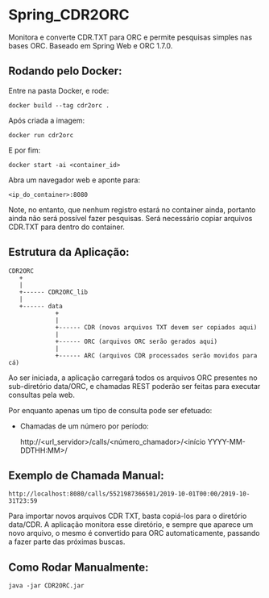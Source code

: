 # Spring_CDR2ORC

Monitora e converte CDR.TXT para ORC e permite pesquisas simples nas bases ORC.
Baseado em Spring Web e ORC 1.7.0.


## Rodando pelo Docker:

Entre na pasta Docker, e rode:

```
docker build --tag cdr2orc .
```

Após criada a imagem:

```
docker run cdr2orc
```

E por fim:

```
docker start -ai <container_id>
```


Abra um navegador web e aponte para:

```
<ip_do_container>:8080
```

Note, no entanto, que nenhum registro estará no container ainda, portanto ainda não será possível fazer pesquisas. Será necessário copiar arquivos CDR.TXT para dentro do container.


## Estrutura da Aplicação:

```
CDR2ORC
   +
   |
   +------ CDR2ORC_lib
   |
   +------ data
             +
             |
             +------ CDR (novos arquivos TXT devem ser copiados aqui)
             |
             +------ ORC (arquivos ORC serão gerados aqui)
             |
             +------ ARC (arquivos CDR processados serão movidos para cá)
```

Ao ser iniciada, a aplicação carregará todos os arquivos ORC presentes no
sub-diretório data/ORC, e chamadas REST poderão ser feitas para executar
consultas pela web.

Por enquanto apenas um tipo de consulta pode ser efetuado:

- Chamadas de um número por período:

	http://<url_servidor>/calls/<número_chamador>/<início YYYY-MM-DDTHH:MM>/<fim YYYY-MM-DDTHH:MM>


## Exemplo de Chamada Manual:

	http://localhost:8080/calls/5521987366501/2019-10-01T00:00/2019-10-31T23:59

Para importar novos arquivos CDR TXT, basta copiá-los para o
diretório data/CDR. A aplicação monitora esse diretório, e sempre que aparece um
novo arquivo, o mesmo é convertido para ORC automaticamente, passando a fazer parte
das próximas buscas.


## Como Rodar Manualmente:

```
java -jar CDR2ORC.jar
```

